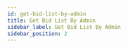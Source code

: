 ```yaml
---
id: get-bid-list-by-admin
title: Get Bid List By Admin
sidebar_label: Get Bid List By Admin
sidebar_position: 2
---
```

